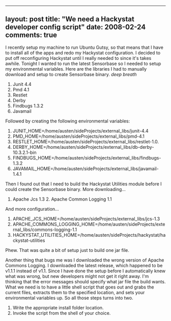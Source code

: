 
---
layout: post
title: "We need a Hackystat developer config script"
date: 2008-02-24
comments: true
---


I recently setup my machine to run Ubuntu Gutsy, so that means that I have to install all of the apps and 
redo my Hackystat configuration. I decided to put off reconfiguring Hackystat until I really needed to 
since it's takes awhile. Tonight I wanted to run the latest Sensorbase so I needed to setup my 
environmental variables. Here are the libraries I had to manually download and setup to create Sensorbase 
binary. *deep breath* 

1. Junit 4.4 
2. Pmd 4.1 
3. Restlet 
4. Derby 
5. Findbugs 1.3.2 
6. Javamail

Followed by creating the following environmental variables: 

1. JUNIT_HOME=/home/austen/sideProjects/external_libs/junit-4.4 
2. PMD_HOME=/home/austen/sideProjects/external_libs/pmd-4.1 
3. RESTLET_HOME=/home/austen/sideProjects/external_libs/restlet-1.0. 
4. DERBY_HOME=/home/austen/sideProjects/external_libs/db-derby-10.3.2.1-bin 
5. FINDBUGS_HOME=/home/austen/sideProjects/external_libs/findbugs-1.3.2 
6. JAVAMAIL_HOME=/home/austen/sideProjects/external_libs/javamail-1.4.1

Then I found out that I need to build the Hackystat Utilities module before I could create the Sensorbase 
binary. More downloading... 

1. Apache Jcs 1.3 2. Apache Common Logging 1.1

And more configuration... 

1. APACHE_JCS_HOME=/home/austen/sideProjects/external_libs/jcs-1.3 
2. APACHE_COMMONS_LOGGING_HOME=/home/austen/sideProjects/external_libs/commons-logging-1.1 
3. HACKYSTAT_UTILITIES_HOME=/home/austen/sideProjects/hackystat/hackystat-utilities

Phew. That was quite a bit of setup just to build one jar file.

Another thing that bugs me was I downloaded the wrong version of Apache Commons Logging. I downloaded 
the latest release, which happened to be v1.1.1 instead of v1.1. Since I have done the setup before I 
automatically knew what was wrong, but new developers might not get it right away. I'm thinking that the 
error messages should specify what jar file the build wants. What we need is to have a little shell script 
that goes out and grabs the current files, extracts them to the specified location, and sets your 
environmental variables up. So all those steps turns into two. 

1. Write the appropriate install folder location. 
2. Invoke the script from the shell of your choice.




